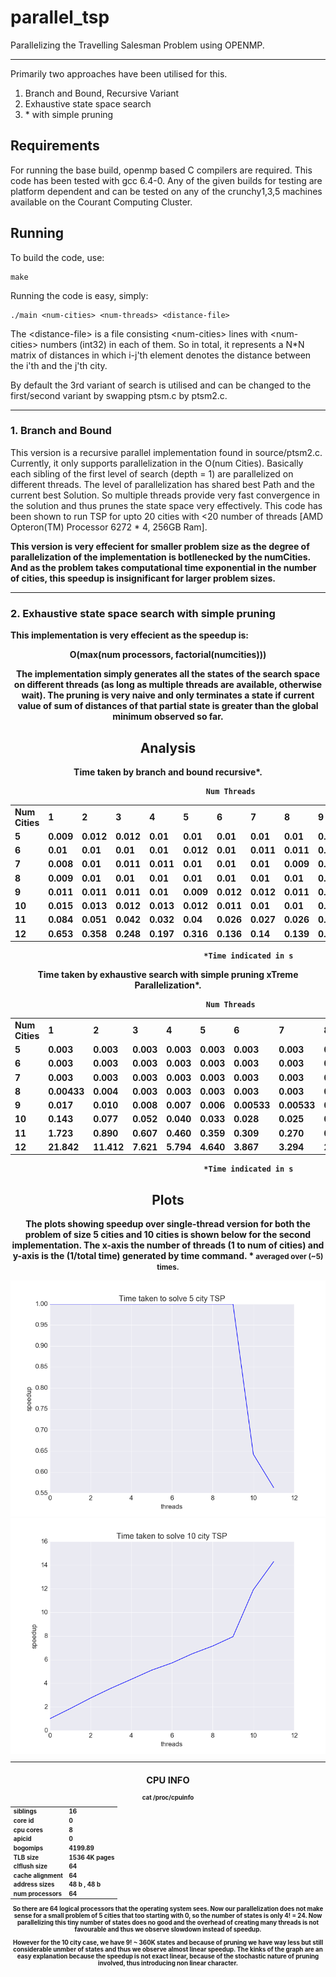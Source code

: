 ﻿
# parallel_tsp

Parallelizing the Travelling Salesman Problem using OPENMP.


----------


Primarily two approaches have been utilised for this.

1. Branch and Bound, Recursive Variant
2. Exhaustive state space search
3. \* with simple pruning 

## Requirements
For running the base build, openmp based C compilers are required. This code has been tested with gcc 6.4-0.
Any of the given builds for testing are platform dependent and can be tested on any of the crunchy1,3,5 machines available on the Courant Computing Cluster.
 

## Running
To build the code, use:
```
make
```
Running the code is easy, simply:
```
./main <num-cities> <num-threads> <distance-file>
```
The \<distance-file> is a file consisting \<num-cities> lines with \<num-cities> numbers (int32) in each of them. So in total, it represents a N*N matrix of distances in which i-j'th element denotes the distance between the i'th and the j'th city.

By default the 3rd variant of search is utilised and can be changed to the first/second variant by swapping ptsm.c by ptsm2.c.


----------


### 1. Branch and Bound 
This version is a recursive parallel implementation found in source/ptsm2.c.
Currently, it only supports parallelization in the O(num Cities).
Basically each sibling of the first level of search (depth = 1) are parallelized on different threads. 
The level of parallelization has shared best Path and the current best Solution. So multiple threads provide very fast convergence in the solution and thus prunes the state space very effectively.
This code has been shown to run TSP for upto 20 cities with <20 number of threads [AMD Opteron(TM) Processor 6272 * 4, 256GB Ram].

<b> This version is very effecient for smaller problem size as the degree of parallelization of the implementation is botllenecked by the numCities.
And as the problem takes computational time exponential in the number of cities, this speedup is insignificant for larger problem sizes. <b>


----------


### 2. Exhaustive state space search with simple pruning
This implementation is very effecient as the speedup is:
 <b><center>O(max(num processors, factorial(numcities)))<b><center>

The implementation simply generates all the states of the search space on different threads (as long as multiple threads are available, otherwise wait). The pruning is very naive and only terminates a state if current value of sum of distances of that partial state is greater than the global minimum observed so far.

## Analysis

Time taken by branch and bound recursive*.

								Num Threads
|  |  |  |  |  |  |  |  |  |  |  |  |  |
| --- | --- | --- | --- | --- | --- | --- | --- | --- | --- | --- | --- | --- |
| Num Cities | 1 | 2 | 3 | 4 | 5 | 6 | 7 | 8 | 9 | 10 | 20 | 30 |
|5|0.009| 0.012| 0.012| 0.01| 0.01| 0.01| 0.01| 0.01| 0.01| 0.011| 0.01| 0.011|
|6|0.01| 0.01| 0.01| 0.01| 0.012| 0.01| 0.011| 0.011| 0.01| 0.012| 0.01| 0.011|
|7|0.008| 0.01| 0.011| 0.011| 0.01| 0.01| 0.01| 0.009| 0.01| 0.01| 0.01| 0.009|
|8|0.009| 0.01| 0.01| 0.01| 0.01| 0.01| 0.01| 0.01| 0.009| 0.009| 0.01| 0.011|
|9|0.011| 0.011| 0.011| 0.01| 0.009| 0.012| 0.012| 0.011| 0.01| 0.01| 0.01| 0.01|
|10|0.015| 0.013| 0.012| 0.013| 0.012| 0.011| 0.01| 0.01| 0.01| 0.01| 0.01| 0.011|
|11|0.084| 0.051| 0.042| 0.032| 0.04| 0.026| 0.027| 0.026| 0.026| 0.026| 0.019| 0.02|
|12|0.653| 0.358| 0.248| 0.197| 0.316| 0.136| 0.14| 0.139| 0.138| 0.131| 0.077| 0.078|

										*Time indicated in s

Time taken by exhaustive search with simple pruning xTreme Parallelization*.

								Num Threads
|  |  |  |  |  |  |  |  |  |  |  |  |  |
| --- | --- | --- | --- | --- | --- | --- | --- | --- | --- | --- | --- | --- |
| Num Cities | 1 | 2 | 3 | 4 | 5 | 6 | 7 | 8 | 9 | 10 | 20 | 30 |
| 5 | 0.003 | 0.003 | 0.003 | 0.003 | 0.003 | 0.003 | 0.003 | 0.003 | 0.003 | 0.003 | 0.00467 | 0.00533 |
| 6 | 0.003 | 0.003 | 0.003 | 0.003 | 0.003 | 0.003 | 0.003 | 0.003 | 0.003 | 0.003 | 0.00567 | 0.005 |
| 7 | 0.003 | 0.003 | 0.003 | 0.003 | 0.003 | 0.003 | 0.003 | 0.003 | 0.003 | 0.003 | 0.00467 | 0.00467 |
| 8 | 0.00433 | 0.004 | 0.003 |0.003 |0.003 |0.003 |0.003 |0.003 |0.003 |0.003 | 0.00467 | 0.00467 |
| 9 | 0.017 | 0.010 | 0.008 | 0.007 | 0.006 | 0.00533 | 0.00533 | 0.005 | 0.005 | 0.005 | 0.005 | 0.005 |
| 10 | 0.143 | 0.077 | 0.052 | 0.040 | 0.033 | 0.028 | 0.025 | 0.022 | 0.020 | 0.018 | 0.012 | 0.010 |
| 11 | 1.723 | 0.890 | 0.607 | 0.460 | 0.359 | 0.309 | 0.270 | 0.234 | 0.207 | 0.183 | 0.099 | 0.070 |
| 12 | 21.842 | 11.412 | 7.621 | 5.794 | 4.640 | 3.867 | 3.294 | 2.86 | 2.584 | 2.357 | 1.191 | 0.827 |

										*Time indicated in s
## Plots
The plots showing speedup over single-thread version for both the  problem of size 5 cities and 10 cities is shown below for the second implementation. The x-axis the number of threads (1 to num of cities) and y-axis is the <b>(1/total time)<b> generated by time command. 
												*<small> averaged over (~5) times. <small>

![alt text](https://github.com/AK101111/parallel_tsp/blob/master/results/5_2.png "Speedup with 5 cities")
![alt text](https://github.com/AK101111/parallel_tsp/blob/master/results/10_2.png "Speedup with 10 cities")
 
 


----------


## CPU INFO

cat /proc/cpuinfo 

|  |  |
| --- | --- |
| siblings | 16 |
| core id | 0 |
| cpu cores | 8 |
| apicid | 0 |
| bogomips | 4199.89 |
| TLB size | 1536 4K pages |
| clflush size | 64 |
| cache alignment | 64 |
| address sizes | 48 b , 48 b |
| num processors | 64 |

So there are 64 logical processors that the operating system sees. Now our parallelization does not make sense for a small problem of 5 cities that too starting with 0, so the number of states is only 4! = 24. Now parallelizing this tiny number of states does no good and the overhead of creating many threads is not favourable and thus we observe slowdown instead of speedup.

However for the 10 city case, we have 9! ~ 360K states and because of pruning we have way less but still considerable unmber of states and thus we observe almost linear speedup.
The kinks of the graph are an easy explanation because the speedup is not exact linear, because of the stochastic nature of pruning involved, thus introducing non linear character.
